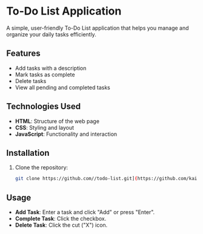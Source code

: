 # To-Do List Application

A simple, user-friendly To-Do List application that helps you manage and organize your daily tasks efficiently.

## Features
- Add tasks with a description
- Mark tasks as complete
- Delete tasks
- View all pending and completed tasks

## Technologies Used
- **HTML**: Structure of the web page
- **CSS**: Styling and layout
- **JavaScript**: Functionality and interaction

## Installation

1. Clone the repository:
   ```bash
   git clone https://github.com//todo-list.git](https://github.com/kaif13/To-Do-List

 ## Usage
- **Add Task**: Enter a task and click "Add" or press "Enter".
- **Complete Task**: Click the checkbox.
- **Delete Task**: Click the cut ("X") icon.


